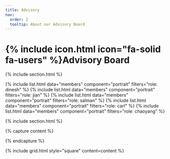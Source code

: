 ```yaml
---
title: Advisory
nav:
  order: 2
  tooltip: About our Advisory Board
---
```


# {% include icon.html icon="fa-solid fa-users" %}Advisory Board

<!-- Meet our advisors. -->

{% include section.html %}

{% include list.html data="members" component="portrait" filters="role: dinesh" %}
{% include list.html data="members" component="portrait" filters="role: jian" %}
{% include list.html data="members" component="portrait" filters="role: salman" %}
{% include list.html data="members" component="portrait" filters="role: carl" %}
{% include list.html data="members" component="portrait" filters="role: chaoyang" %}

{% include section.html %}

{% capture content %}

<!-- {% include figure.html image="images/photo.jpg" %}
{% include figure.html image="images/photo.jpg" %}
{% include figure.html image="images/photo.jpg" %} -->

{% endcapture %}

{% include grid.html style="square" content=content %}
